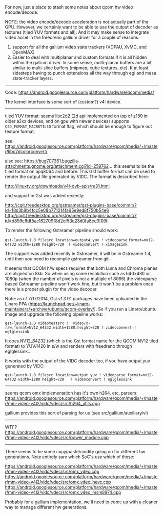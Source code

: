For now, just a place to stash some notes about qcom hw video encode/decode.

NOTE: the video encode/decode acceleration is not actually part of the GPU.  However, we certainly want to be able to use the output of decoder as textures (tiled YUV formats and all).  And it may make sense to integrate video accel in the freedreno gallium driver for a couple of reasons:
1. support for all the gallium video state trackers (VDPAU, XvMC, and OpenMAX)
2. Easier to deal with multiplanar and custom formats if it is all hidden within the gallium driver.  In some sense, multi-planar buffers are a bit similar to multi-slice buffers (mipmap, cube textures, etc).  It at least sidesteps having to punch extensions all the way through egl and mesa state-tracker layers.

***

Code: https://android.googlesource.com/platform/hardware/qcom/media/

The kernel interface is some sort of (custom?) v4l device.

***

tiled YUV format: seems libc2d2 (2d api implemented on top of z180 in older a2xx devices, and on gpu with newer devices) supports `C2D_FORMAT_MACROTILED` format flag, which should be enough to figure out texture format.

see: https://android.googlesource.com/platform/hardware/qcom/media/+/master/libc2dcolorconvert/

also see: https://bug707361.bugzilla-attachments.gnome.org/attachment.cgi?id=259762 .. this seems to be the tiled format on apq8064 and before. This Gst buffer format can be used to render  the output file generated by VIDC. The format is described here:

http://linuxtv.org/downloads/v4l-dvb-apis/re31.html

and support in Gst was added recently:

http://cgit.freedesktop.org/gstreamer/gst-plugins-base/commit/?id=f8d3b9b4fcc5e08b771314fa95e9ed8f750b54e6
http://cgit.freedesktop.org/gstreamer/gst-plugins-base/commit/?id=d899e6df5ac162709f8d2cf53c23d0fa8ce3f09f

To render the following Gstreamer pipeline should work:

`gst-launch-1.0 filesrc location=output4.yuv ! videoparse`
`format=nv12-64z32 width=1280 height=720  ! videoconvert ! ximagesink`

The support was added recently in Gstreamer, it will be in Gstreamer 1.4, until then you need to recompile gstreamer from git.

It seems that QCOM h/w specs requires that both Luma and Chroma planes are aligned on 8kb. So when using some resolution such as 640x480 or 1080p (when the number of pixels is not a multiple of 8096) the videoparse based Gstreamer pipeline won't work fine, but it won't be a problem once there is a proper plugin for the video decoder.

Note: as of 7/17/2014, Gst v1.3.91 packages have been uploaded in the Linaro PPA (https://launchpad.net/~linaro-maintainers/+archive/ubuntu/qcom-overlay/). So if you run a Linaro/ubuntu image and upgrade the following pipeline works:

`gst-launch-1.0 videotestsrc !  video/x-raw,format=NV12_64Z32,width=1280,height=720 ! videoconvert ! eglglessink`

It does NV12_64Z32 (which is the Gst format name for the QCOM NV12 tiled format) to YUV/I420 in s/w and renders with freedreno through eglglessink...

It works with the output of the VIDC decoder too, if you have output.yuv generated by VIDC:

`gst-launch-1.0 filesrc location=output.yuv ! videoparse format=nv12-64z32 width=1280 height=720   ! videoconvert ! eglglessink`

***

seems qcom omx implementation has it's own h264, etc, parsers:
https://android.googlesource.com/platform/hardware/qcom/media/+/master/mm-video-v4l2/vidc/vdec/src/h264_utils.cpp

gallium provides this sort of parsing for us (see src/gallium/auxillary/vl)

***

WTF? https://android.googlesource.com/platform/hardware/qcom/media/+/master/mm-video-v4l2/vidc/vdec/src/power_module.cpp

***

There seems to be some copy/paste/modify going on for different hw generations.  Note entirely sure which SoC's use which of these:

https://android.googlesource.com/platform/hardware/qcom/media/+/master/mm-video-v4l2/vidc/vdec/src/omx_vdec.cpp
https://android.googlesource.com/platform/hardware/qcom/media/+/master/mm-video-v4l2/vidc/vdec/src/omx_vdec_hevc.cpp
https://android.googlesource.com/platform/hardware/qcom/media/+/master/mm-video-v4l2/vidc/vdec/src/omx_vdec_msm8974.cpp

Probably for a gallium implementation, we'll need to come up with a cleaner way to manage different hw generations.
